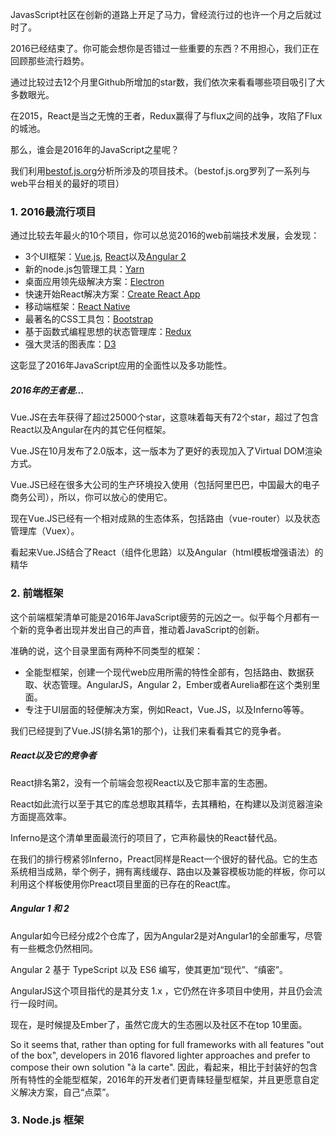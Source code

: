 JavasScript社区在创新的道路上开足了马力，曾经流行过的也许一个月之后就过时了。

2016已经结束了。你可能会想你是否错过一些重要的东西？不用担心，我们正在回顾那些流行趋势。

通过比较过去12个月里Github所增加的star数，我们依次来看看哪些项目吸引了大多数眼光。

在2015，React是当之无愧的王者，Redux赢得了与flux之间的战争，攻陷了Flux的城池。

那么，谁会是2016年的JavaScript之星呢？

我们利用[bestof.js.org](bestof.js.org)分析所涉及的项目技术。（bestof.js.org罗列了一系列与web平台相关的最好的项目）

### 1. 2016最流行项目
通过比较去年最火的10个项目，你可以总览2016的web前端技术发展，会发现：
- 3个UI框架：[Vue.js](http://vuejs.org/), [React](https://facebook.github.io/react/)以及[Angular 2](https://angular.io/)
- 新的node.js包管理工具：[Yarn](https://yarnpkg.com/)
- 桌面应用领先级解决方案：[Electron](http://electron.atom.io/)
- 快速开始React解决方案：[Create React App](https://github.com/facebookincubator/create-react-app)
- 移动端框架：[React Native](http://facebook.github.io/react-native/)
- 最著名的CSS工具包：[Bootstrap](http://getbootstrap.com/)
- 基于函数式编程思想的状态管理库：[Redux](http://redux.js.org/)
- 强大灵活的图表库：[D3](https://d3js.org/)

这彰显了2016年JavaScript应用的全面性以及多功能性。

##### 2016年的王者是...
Vue.JS在去年获得了超过25000个star，这意味着每天有72个star，超过了包含React以及Angular在内的其它任何框架。

Vue.JS在10月发布了2.0版本，这一版本为了更好的表现加入了Virtual DOM渲染方式。

Vue.JS已经在很多大公司的生产环境投入使用（包括阿里巴巴，中国最大的电子商务公司），所以，你可以放心的使用它。

现在Vue.JS已经有一个相对成熟的生态体系，包括路由（vue-router）以及状态管理库（Vuex）。

看起来Vue.JS结合了React（组件化思路）以及Angular（html模板增强语法）的精华

### 2. 前端框架

这个前端框架清单可能是2016年JavaScript疲劳的元凶之一。似乎每个月都有一个新的竞争者出现并发出自己的声音，推动着JavaScript的创新。

准确的说，这个目录里面有两种不同类型的框架：
- 全能型框架，创建一个现代web应用所需的特性全部有，包括路由、数据获取、状态管理。AngularJS，Angular 2，Ember或者Aurelia都在这个类别里面。
- 专注于UI层面的轻便解决方案，例如React，Vue.JS，以及Inferno等等。

我们已经提到了Vue.JS(排名第1的那个)，让我们来看看其它的竞争者。

##### React以及它的竞争者
React排名第2，没有一个前端会忽视React以及它那丰富的生态圈。

React如此流行以至于其它的库总想取其精华，去其糟粕，在构建以及浏览器渲染方面提高效率。

Inferno是这个清单里面最流行的项目了，它声称最快的React替代品。

在我们的排行榜紧邻Inferno，Preact同样是React一个很好的替代品。它的生态系统相当成熟，举个例子，拥有离线缓存、路由以及兼容模板功能的样板，你可以利用这个样板使用你Preact项目里面的已存在的React库。

##### Angular 1 和 2
Angular如今已经分成2个仓库了，因为Angular2是对Angular1的全部重写，尽管有一些概念仍然相同。

Angular 2 基于 TypeScript 以及 ES6 编写，使其更加“现代”、“缜密”。

AngularJS这个项目指代的是其分支 1.x ，它仍然在许多项目中使用，并且仍会流行一段时间。

现在，是时候提及Ember了，虽然它庞大的生态圈以及社区不在top 10里面。

So it seems that, rather than opting for full frameworks with all features "out of the box", developers in 2016 flavored lighter approaches and prefer to compose their own solution "à la carte".
因此，看起来，相比于封装好的包含所有特性的全能型框架，2016年的开发者们更青睐轻量型框架，并且更愿意自定义解决方案，自己“点菜”。

### 3. Node.js 框架
